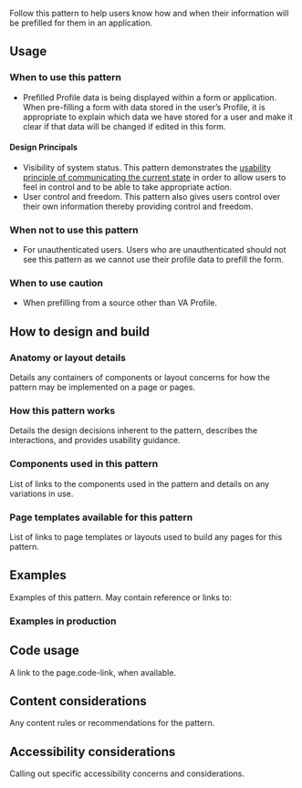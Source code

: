 
Follow this pattern to help users know how and when their information will be prefilled for them in an application. 

## Usage

### When to use this pattern

- Prefilled Profile data is being displayed within a form or application. When pre-filling a form with data stored in the user’s Profile, it is appropriate to explain which data we have stored for a user and make it clear if that data will be changed if edited in this form.

#### Design Principals
- Visibility of system status. This pattern demonstrates the [usability principle of communicating the current state](https://www.nngroup.com/articles/visibility-system-status/) in order to allow users to feel in control and to be able to take appropriate action.
- User control and freedom. This pattern also gives users control over their own information thereby providing control and freedom.

### When not to use this pattern

- For unauthenticated users. Users who are unauthenticated should not see this pattern as we cannot use their profile data to prefill the form.

### When to use caution

- When prefilling from a source other than VA Profile.

## How to design and build

### Anatomy or layout details

Details any containers of components or layout concerns for how the pattern may be implemented on a page or pages.

### How this pattern works

Details the design decisions inherent to the pattern, describes the interactions, and provides usability guidance.

### Components used in this pattern

List of links to the components used in the pattern and details on any variations in use.

### Page templates available for this pattern

List of links to page templates or layouts used to build any pages for this pattern.

## Examples
 
Examples of this pattern. May contain reference or links to:

### Examples in production

## Code usage

A link to the page.code-link, when available.

## Content considerations

Any content rules or recommendations for the pattern.

## Accessibility considerations

Calling out specific accessibility concerns and considerations.
